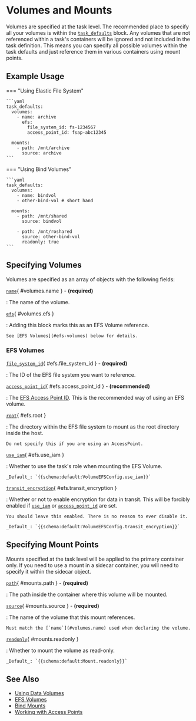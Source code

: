 # Volumes and Mounts

Volumes are specified at the task level. The recommended place to specify all your volumes is within the [`task_defaults`](defaults.md) block. Any volumes that are not referenced within a task's containers will be ignored and not included in the task definition. This means you can specify all possible volumes within the task defaults and just reference them in various containers using mount points.

## Example Usage

=== "Using Elastic File System"

    ```yaml
    task_defaults:
      volumes:
        - name: archive
          efs:
            file_system_id: fs-1234567
            access_point_id: fsap-abc12345

      mounts:
        - path: /mnt/archive
          source: archive
    ```

=== "Using Bind Volumes"

    ```yaml
    task_defaults:
      volumes:
        - name: bindvol
        - other-bind-vol # short hand

      mounts:
        - path: /mnt/shared
          source: bindvol

        - path: /mnt/roshared
          source: other-bind-vol
          readonly: true
    ```



## Specifying Volumes

Volumes are specified as an array of objects with the following fields:

[`name`](#volumes.name){ #volumes.name } - **(required)**

:   The name of the volume.

[`efs`](#volumes.efs){ #volumes.efs }

:   Adding this block marks this as an EFS Volume reference.
    
    See [EFS Volumes](#efs-volumes) below for details.

### EFS Volumes

[`file_system_id`](#efs.file_system_id){ #efs.file_system_id } - **(required)**

:   The ID of the EFS file system you want to reference.

[`access_point_id`](#efs.access_point_id){ #efs.access_point_id } - **(recommended)**

:   The [EFS Access Point ID](https://docs.aws.amazon.com/efs/latest/ug/efs-access-points.html). This is the recommended way of using an EFS volume.

[`root`](#efs.root){ #efs.root }

:   The directory within the EFS file system to mount as the root directory inside the host.

    Do not specify this if you are using an AccessPoint.

[`use_iam`](#efs.use_iam){ #efs.use_iam }

:   Whether to use the task's role when mounting the EFS Volume.

    _Default_: `{{schema:default:VolumeEFSConfig.use_iam}}`

[`transit_encryption`](#efs.transit_encryption){ #efs.transit_encryption }

:   Whether or not to enable encryption for data in transit. This will be forcibly enabled if [`use_iam`](#volumes.use_iam) or [`access_point_id`](#volumes.access_point_id) are set.

    You should leave this enabled. There is no reason to ever disable it.

    _Default_: `{{schema:default:VolumeEFSConfig.transit_encryption}}`


## Specifying Mount Points

Mounts specified at the task level will be applied to the primary container only. If you need to use a mount in a sidecar container, you will need to specify it within the sidecar object.


[`path`](#mounts.path){ #mounts.path } - **(required)**

:   The path inside the container where this volume will be mounted.

[`source`](#mounts.source){ #mounts.source } - **(required)**

:   The name of the volume that this mount references.
    
    Must match the [`name`](#volumes.name) used when declaring the volume.

[`readonly`](#mounts.readonly){ #mounts.readonly }

:   Whether to mount the volume as read-only.

    _Default_: `{{schema:default:Mount.readonly}}`

## See Also

* [Using Data Volumes](https://docs.aws.amazon.com/AmazonECS/latest/userguide/using_data_volumes.html)
* [EFS Volumes](https://docs.aws.amazon.com/AmazonECS/latest/userguide/efs-volumes.html)
* [Bind Mounts](https://docs.aws.amazon.com/AmazonECS/latest/userguide/bind-mounts.html)
* [Working with Access Points](https://docs.aws.amazon.com/efs/latest/ug/efs-access-points.html)